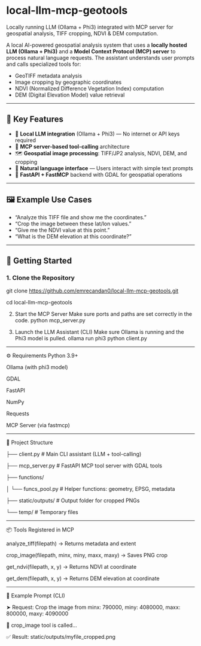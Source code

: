 # local-llm-mcp-geotools
Locally running LLM (Ollama + Phi3) integrated with MCP server for geospatial analysis, TIFF cropping, NDVI &amp; DEM computation.


A local AI-powered geospatial analysis system that uses a **locally hosted LLM (Ollama + Phi3)** and a **Model Context Protocol (MCP) server** to process natural language requests. The assistant understands user prompts and calls specialized tools for:

- GeoTIFF metadata analysis  
- Image cropping by geographic coordinates  
- NDVI (Normalized Difference Vegetation Index) computation  
- DEM (Digital Elevation Model) value retrieval


------------------------------


## 🔧 Key Features

- 🧠 **Local LLM integration** (Ollama + Phi3) — No internet or API keys required  
- 🔌 **MCP server-based tool-calling** architecture  
- 🗺️ **Geospatial image processing**: TIFF/JP2 analysis, NDVI, DEM, and cropping  
- 💬 **Natural language interface** — Users interact with simple text prompts  
- 📂 **FastAPI + FastMCP** backend with GDAL for geospatial operations  


------------------------------


## 🖼️ Example Use Cases

- “Analyze this TIFF file and show me the coordinates.”  
- “Crop the image between these lat/lon values.”  
- “Give me the NDVI value at this point.”  
- “What is the DEM elevation at this coordinate?”

---

## 🚀 Getting Started

### 1. Clone the Repository

git clone https://github.com/emrecandan0/local-llm-mcp-geotools.git

cd local-llm-mcp-geotools


2. Start the MCP Server
Make sure ports and paths are set correctly in the code.
python mcp_server.py


3. Launch the LLM Assistant (CLI)
Make sure Ollama is running and the Phi3 model is pulled.
ollama run phi3
python client.py


------------------------------

⚙️ Requirements
Python 3.9+

Ollama (with phi3 model)

GDAL

FastAPI

NumPy

Requests

MCP Server (via fastmcp)







------------------------------

📁 Project Structure

├── client.py           # Main CLI assistant (LLM + tool-calling)

├── mcp_server.py          # FastAPI MCP tool server with GDAL tools

├── functions/

│   └── funcs_pool.py      # Helper functions: geometry, EPSG, metadata

├── static/outputs/        # Output folder for cropped PNGs

└── temp/                  # Temporary files

------------------------------





📦 Tools Registered in MCP

analyze_tiff(filepath) → Returns metadata and extent

crop_image(filepath, minx, miny, maxx, maxy) → Saves PNG crop

get_ndvi(filepath, x, y) → Returns NDVI at coordinate

get_dem(filepath, x, y) → Returns DEM elevation at coordinate

------------------------------


🧪 Example Prompt (CLI)

➤ Request: Crop the image from minx: 790000, miny: 4080000, maxx: 800000, maxy: 4090000

🔧 crop_image tool is called...

✅ Result: static/outputs/myfile_cropped.png

